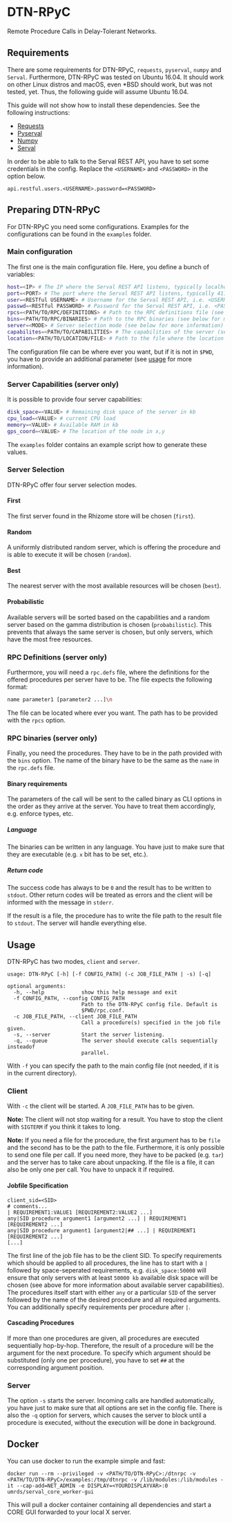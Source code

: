 # DTN-RPyC
Remote Procedure Calls in Delay-Tolerant Networks.

## Requirements
There are some requirements for DTN-RPyC, `requests`, `pyserval`, `numpy` and `Serval`. Furthermore, DTN-RPyC was tested on Ubuntu 16.04. It should work on other Linux distros and macOS, even *BSD should work, but was not tested, yet. Thus, the following guide will assume Ubuntu 16.04.

This guide will not show how to install these dependencies. See the following instructions:
 * [Requests](http://docs.python-requests.org/en/master/)
 * [Pyserval](https://github.com/umr-ds/pyserval)
 * [Numpy](http://www.numpy.org)
 * [Serval](https://github.com/servalproject/serval-dna)

In order to be able to talk to the Serval REST API, you have to set some credentials in the config. Replace the `<USERNAME>` and `<PASSWORD>` in the option below.

```
api.restful.users.<USERNAME>.password=<PASSWORD>
```

## Preparing DTN-RPyC
For DTN-RPyC you need some configurations. Examples for the configurations can be found in the `examples` folder.

### Main configuration
The first one is the main configuration file. Here, you define a bunch of variables:

```bash
host=<IP> # The IP where the Serval REST API listens, typically localhost
port=<PORT> # The port where the Serval REST API listens, typically 4110
user=<RESTful USERNAME> # Username for the Serval REST API, i.e. <USERNAME> from the example above
passwd=<RESTful PASSWORD> # Password for the Serval REST API, i.e. <PASSWORD> from the example above
rpcs=<PATH/TO/RPC/DEFINITIONS> # Path to the RPC definitions file (see below for more information)
bins=<PATH/TO/RPC/BINARIES> # Path to the RPC binaries (see below for more information)
server=<MODE> # Server selection mode (see below for more information)
capabilites=<PATH/TO/CAPABILITIES> # The capabilities of the server (see below for more information)
location=<PATH/TO/LOCATION/FILE> # Path to the file where the location of the node is set (x,y)
```
The configuration file can be where ever you want, but if it is not in `$PWD`, you have to provide an additional parameter (see [usage](#usage) for more information).

### Server Capabilities (server only)
It is possible to provide four server capabilities:

```bash
disk_space=<VALUE> # Remaining disk space of the server in kb
cpu_load=<VALUE> # current CPU load
memory=<VALUE> # Available RAM in kb
gps_coord=<VALUE> # The location of the node in x,y
```

The `examples` folder contains an example script how to generate these values.

### Server Selection
DTN-RPyC offer four server selection modes.

#### First
The first server found in the Rhizome store will be chosen (`first`).

#### Random
A uniformly distributed random server, which is offering the procedure and is able to execute it will be chosen (`random`).

#### Best
The nearest server with the most available resources will be chosen (`best`).

#### Probabilistic
Available servers will be sorted based on the capabilities and a random server based on the gamma distribution is chosen (`probabilistic`). This prevents that always the same server is chosen, but only servers, which have the most free resources.

### RPC Definitions (server only)
Furthermore, you will need a `rpc.defs` file, where the definitions for the offered procedures per server have to be. The file expects the following format:

``` bash
name parameter1 [parameter2 ...]\n
```

The file can be located where ever you want. The path has to be provided with the `rpcs` option.

### RPC binaries (server only)
Finally, you need the procedures. They have to be in the path provided with the `bins` option. The name of the binary have to be the same as the `name` in the `rpc.defs` file.

#### Binary requirements
The parameters of the call will be sent to the called binary as CLI options in the order as they arrive at the server. You have to treat them accordingly, e.g. enforce types, etc.

##### Language
The binaries can be written in any language. You have just to make sure that they are executable (e.g. `x` bit has to be set, etc.).

##### Return code
The success code has always to be `0` and the result has to be written to `stdout`. Other return codes will be treated as errors and the client will be informed with the message in `stderr`.

If the result is a file, the procedure has to write the file path to the result file to `stdout`. The server will handle everything else.

## Usage
DTN-RPyC has two modes, `client` and `server`.

```
usage: DTN-RPyC [-h] [-f CONFIG_PATH] (-c JOB_FILE_PATH | -s) [-q]

optional arguments:
  -h, --help            show this help message and exit
  -f CONFIG_PATH, --config CONFIG_PATH
                        Path to the DTN-RPyC config file. Default is
                        $PWD/rpc.conf.
  -c JOB_FILE_PATH, --client JOB_FILE_PATH
                        Call a procedure(s) specified in the job file given.
  -s, --server          Start the server listening.
  -q, --queue           The server should execute calls sequentially insteadof
                        parallel.
```

With `-f` you can specify the path to the main config file (not needed, if it is in the current directory).

### Client
With `-c` the client will be started. A `JOB_FILE_PATH` has to be given.

**Note:** The client will not stop waiting for a result. You have to stop the client with `SIGTERM` if you think it takes to long.

**Note:** If you need a file for the procedure, the first argument has to be `file` and the second has to be the path to the file. Furthermore, it is only possible to send one file per call. If you need more, they have to be packed (e.g. `tar`) and the server has to take care about unpacking. If the file is a file, it can also be only one per call. You have to unpack it if required.

#### Jobfile Specification

```
client_sid=<SID>
# comments...
| REQUIREMENT1:VALUE1 [REQUIREMENT2:VALUE2 ...]
any|SID procedure argument1 [argument2 ...] | REQUIREMENT1 [REQUIREMENT2 ...]
any|SID procedure argument1 [argument2|## ...] | REQUIREMENT1 [REQUIREMENT2 ...]
[...]
```

The first line of the job file has to be the client SID. To specify requirements which should be applied to all procedures, the line has to start with a `|` followed by space-seperated requirements, e.g. `disk_space:50000` will ensure that only servers with at least `50000 kb` available disk space will be chosen (see above for more information about available server capabilities). The procedures itself start with either `any` or a particular `SID` of the server followed by the name of the desired procedure and all required arguments. You can additionally specify requirements per procedure after `|`.

#### Cascading Procedures
If more than one procedures are given, all procedures are executed sequentially hop-by-hop. Therefore, the result of a procedure will be the argument for the next procedure. To specify which argument should be substituted (only one per procedure), you have to set `##` at the corresponding argument position.

### Server
The option `-s` starts the server. Incoming calls are handled automatically, you have just to make sure that all options are set in the config file. There is also the `-q` option for servers, which causes the server to block until a procedure is executed, without the execution will be done in background.

## Docker
You can use docker to run the example simple and fast:

```
docker run --rm --privileged -v <PATH/TO/DTN-RPyC>:/dtnrpc -v <PATH/TO/DTN-RPyC>/examples:/tmp/dtnrpc -v /lib/modules:/lib/modules -it --cap-add=NET_ADMIN -e DISPLAY=<YOURDISPLAYVAR>:0 umrds/serval_core_worker-gui
```

This will pull a docker container containing all dependencies and start a CORE GUI forwarded to your local X server.
